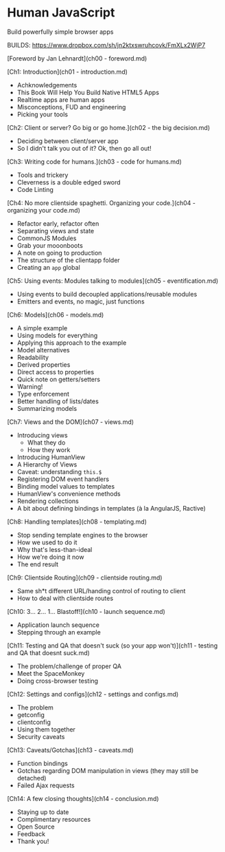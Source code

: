 # Human JavaScript
Build powerfully simple browser apps

BUILDS: https://www.dropbox.com/sh/jn2ktxswruhcovk/FmXLx2WjP7

[Foreword by Jan Lehnardt](ch00 - foreword.md)

[Ch1: Introduction](ch01 - introduction.md)

- Achknowledgements
- This Book Will Help You Build Native HTML5 Apps
- Realtime apps are human apps
- Misconceptions, FUD and engineering
- Picking your tools

[Ch2: Client or server? Go big or go home.](ch02 - the big decision.md)

- Deciding between client/server app
- So I didn't talk you out of it? Ok, then go all out!

[Ch3: Writing code for humans.](ch03 - code for humans.md)

- Tools and trickery
- Cleverness is a double edged sword
- Code Linting

[Ch4: No more clientside spaghetti. Organizing your code.](ch04 - organizing your code.md)

- Refactor early, refactor often
- Separating views and state
- CommonJS Modules
- Grab your mooonboots
- A note on going to production
- The structure of the clientapp folder
- Creating an `app` global

[Ch5: Using events: Modules talking to modules](ch05 - eventification.md)

- Using events to build decoupled applications/reusable modules
- Emitters and events, no magic, just functions

[Ch6: Models](ch06 - models.md)

- A simple example 
- Using models for everything
- Applying this approach to the example
- Model alternatives
- Readability
- Derived properties
- Direct access to properties
- Quick note on getters/setters
- Warning!
- Type enforcement
- Better handling of lists/dates
- Summarizing models

[Ch7: Views and the DOM](ch07 - views.md)

- Introducing views
    - What they do
    - How they work
- Introducing HumanView
- A Hierarchy of Views
- Caveat: understanding `this.$`
- Registering DOM event handlers
- Binding model values to templates
- HumanView's convenience methods
- Rendering collections
- A bit about defining bindings in templates (à la AngularJS, Ractive)

[Ch8: Handling templates](ch08 - templating.md)

- Stop sending template engines to the browser
- How we used to do it
- Why that's less-than-ideal
- How we're doing it now
- The end result

[Ch9: Clientside Routing](ch09 - clientside routing.md)

- Same sh*t different URL/handing control of routing to client
- How to deal with clientside routes

[Ch10: 3... 2... 1... Blastoff!](ch10 - launch sequence.md)

- Application launch sequence
- Stepping through an example

[Ch11: Testing and QA that doesn't suck (so your app won't)](ch11 - testing and QA that doesnt suck.md)

- The problem/challenge of proper QA
- Meet the SpaceMonkey
- Doing cross-browser testing

[Ch12: Settings and configs](ch12 - settings and configs.md)
 
- The problem
- getconfig
- clientconfig
- Using them together
- Security caveats

[Ch13: Caveats/Gotchas](ch13 - caveats.md)

- Function bindings
- Gotchas regarding DOM manipulation in views (they may still be detached)
- Failed Ajax requests

[Ch14: A few closing thoughts](ch14 - conclusion.md)

- Staying up to date
- Complimentary resources
- Open Source
- Feedback
- Thank you!


